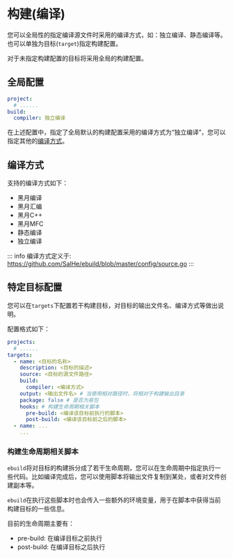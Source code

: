 # 构建(编译)

您可以全局性的指定编译源文件时采用的编译方式，如：独立编译、静态编译等。也可以单独为目标(`target`)指定构建配置。

对于未指定构建配置的目标将采用全局的构建配置。


## 全局配置

```yaml
project:
  # ......
build:
  compiler: 独立编译
```

在上述配置中，指定了全局默认的构建配置采用的编译方式为“独立编译”，您可以指定其他的[编译方式](#编译方式)。

## 编译方式

支持的编译方式如下：

- 黑月编译
- 黑月汇编
- 黑月C++
- 黑月MFC
- 静态编译
- 独立编译

::: info
编译方式定义于: https://github.com/SalHe/ebuild/blob/master/config/source.go
:::

## 特定目标配置

您可以在`targets`下配置若干构建目标，对目标的输出文件名、编译方式等做出说明。

配置格式如下：

```yaml
projects:
  # ......
targets:
  - name: <目标的名称>
    description: <目标的描述>
    source: <目标的源文件路径>
    build:
      compiler: <编译方式>
    output: <输出文件名> # 当使用相对路径时，将相对于构建输出目录
    package: false # 是否为易包
    hooks: # 构建生命周期相关脚本
      pre-build: <编译该目标前执行的脚本>
      post-build: <编译该目标前之后的脚本>
  - name: ...
    ...

```

### 构建生命周期相关脚本

`ebuild`将对目标的构建拆分成了若干生命周期，您可以在生命周期中指定执行一些代码。比如编译完成后，您可以使用脚本将输出文件复制到某处，或者对文件创建副本等。

`ebuild`在执行这些脚本时也会传入一些额外的环境变量，用于在脚本中获得当前构建目标的一些信息。

目前的生命周期主要有：

- pre-build: 在编译目标之前执行
- post-build: 在编译目标之后执行